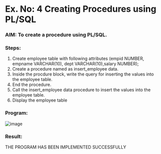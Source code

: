 # Ex. No: 4 Creating Procedures using PL/SQL

### AIM: To create a procedure using PL/SQL.

### Steps:
1. Create employee table with following attributes (empid NUMBER, empname VARCHAR(10), dept VARCHAR(10),salary NUMBER);
2. Create a procedure named as insert_employee data.
3. Inside the procdure block, write the query for inserting the values into the employee table.
4. End the procedure.
5. Call the insert_employee data procedure to insert the values into the employee table.
6. Display the employee table

### Program:

![image](https://github.com/SanjithaBolisetti/Ex-No-4-Creating-Procedures-using-PL-SQL/assets/119393633/c8ac774a-8c79-4ad3-8fb8-dbb167d86dd2)



### Result:
THE PROGRAM HAS BEEN IMPLEMENTED SUCCESSFULLY
